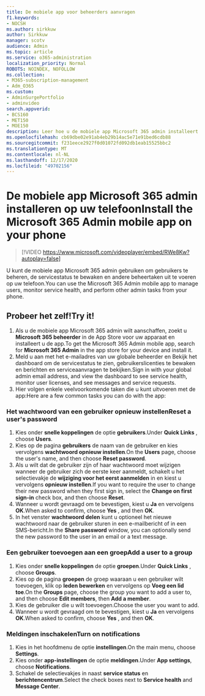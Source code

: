 ```yaml
---
title: De mobiele app voor beheerders aanvragen
f1.keywords:
- NOCSH
ms.author: sirkkuw
author: Sirkkuw
manager: scotv
audience: Admin
ms.topic: article
ms.service: o365-administration
localization_priority: Normal
ROBOTS: NOINDEX, NOFOLLOW
ms.collection:
- M365-subscription-management
- Adm_O365
ms.custom:
- AdminSurgePortfolio
- adminvideo
search.appverid:
- BCS160
- MET150
- MOE150
description: Leer hoe u de mobiele app Microsoft 365 admin installeert op uw telefoon.
ms.openlocfilehash: cb69dbe02e91ab4eb29b14ac5e71e91bed6cdb88
ms.sourcegitcommit: f231eece2927f0d01072fd092db1eab15525bbc2
ms.translationtype: MT
ms.contentlocale: nl-NL
ms.lasthandoff: 12/17/2020
ms.locfileid: "49702156"
---
```

# <a name="install-the-microsoft-365-admin-mobile-app-on-your-phone"></a><span data-ttu-id="94ad3-103">De mobiele app Microsoft 365 admin installeren op uw telefoon</span><span class="sxs-lookup"><span data-stu-id="94ad3-103">Install the Microsoft 365 Admin mobile app on your phone</span></span>

> [!VIDEO https://www.microsoft.com/videoplayer/embed/RWe8Kw?autoplay=false]

<span data-ttu-id="94ad3-104">U kunt de mobiele app Microsoft 365 admin gebruiken om gebruikers te beheren, de servicestatus te bewaken en andere beheertaken uit te voeren op uw telefoon.</span><span class="sxs-lookup"><span data-stu-id="94ad3-104">You can use the Microsoft 365 Admin mobile app to manage users, monitor service health, and perform other admin tasks from your phone.</span></span>

## <a name="try-it"></a><span data-ttu-id="94ad3-105">Probeer het zelf!</span><span class="sxs-lookup"><span data-stu-id="94ad3-105">Try it!</span></span>

1. <span data-ttu-id="94ad3-106">Als u de mobiele app Microsoft 365 admin wilt aanschaffen, zoekt u  **Microsoft 365 beheerder**  in de App Store voor uw apparaat en installeert u de app.</span><span class="sxs-lookup"><span data-stu-id="94ad3-106">To get the Microsoft 365 Admin mobile app, search for  **Microsoft 365 Admin**  in the app store for your device and install it.</span></span>
2. <span data-ttu-id="94ad3-107">Meld u aan met het e-mailadres van uw globale beheerder en Bekijk het dashboard om de servicestatus te zien, gebruikerslicenties te bewaken en berichten en serviceaanvragen te bekijken.</span><span class="sxs-lookup"><span data-stu-id="94ad3-107">Sign in with your global admin email address, and view the dashboard to see service health, monitor user licenses, and see messages and service requests.</span></span>
3. <span data-ttu-id="94ad3-108">Hier volgen enkele veelvoorkomende taken die u kunt uitvoeren met de app:</span><span class="sxs-lookup"><span data-stu-id="94ad3-108">Here are a few common tasks you can do with the app:</span></span>

### <a name="reset-a-users-password"></a><span data-ttu-id="94ad3-109">Het wachtwoord van een gebruiker opnieuw instellen</span><span class="sxs-lookup"><span data-stu-id="94ad3-109">Reset a user's password</span></span>

1. <span data-ttu-id="94ad3-110">Kies onder  **snelle koppelingen** de optie  **gebruikers**.</span><span class="sxs-lookup"><span data-stu-id="94ad3-110">Under  **Quick Links** , choose  **Users**.</span></span>
2. <span data-ttu-id="94ad3-111">Kies op de pagina  **gebruikers**  de naam van de gebruiker en kies vervolgens  **wachtwoord opnieuw instellen**.</span><span class="sxs-lookup"><span data-stu-id="94ad3-111">On the  **Users**  page, choose the user's name, and then choose  **Reset password**.</span></span>
3. <span data-ttu-id="94ad3-112">Als u wilt dat de gebruiker zijn of haar wachtwoord moet wijzigen wanneer de gebruiker zich de eerste keer aanmeldt, schakelt u het selectievakje de  **wijziging voor het eerst aanmelden**  in en kiest u vervolgens  **opnieuw instellen**.</span><span class="sxs-lookup"><span data-stu-id="94ad3-112">If you want to require the user to change their new password when they first sign in, select the  **Change on first sign-in**  check box, and then choose  **Reset**.</span></span>
4. <span data-ttu-id="94ad3-113">Wanneer u wordt gevraagd om te bevestigen, kiest u  **Ja** en vervolgens  **OK**.</span><span class="sxs-lookup"><span data-stu-id="94ad3-113">When asked to confirm, choose  **Yes** , and then  **OK**.</span></span>
5. <span data-ttu-id="94ad3-114">In het venster  **wachtwoord delen**  kunt u optioneel het nieuwe wachtwoord naar de gebruiker sturen in een e-mailbericht of in een SMS-bericht.</span><span class="sxs-lookup"><span data-stu-id="94ad3-114">In the  **Share password**  window, you can optionally send the new password to the user in an email or a text message.</span></span>

### <a name="add-a-user-to-a-group"></a><span data-ttu-id="94ad3-115">Een gebruiker toevoegen aan een groep</span><span class="sxs-lookup"><span data-stu-id="94ad3-115">Add a user to a group</span></span>

1. <span data-ttu-id="94ad3-116">Kies onder  **snelle koppelingen** de optie  **groepen**.</span><span class="sxs-lookup"><span data-stu-id="94ad3-116">Under  **Quick Links** , choose  **Groups**.</span></span>
2. <span data-ttu-id="94ad3-117">Kies op de pagina  **groepen**  de groep waaraan u een gebruiker wilt toevoegen, klik op  **leden bewerken** en vervolgens op  **Voeg een lid toe**.</span><span class="sxs-lookup"><span data-stu-id="94ad3-117">On the  **Groups**  page, choose the group you want to add a user to, and then choose  **Edit members**, then  **Add a member**.</span></span>
3. <span data-ttu-id="94ad3-118">Kies de gebruiker die u wilt toevoegen.</span><span class="sxs-lookup"><span data-stu-id="94ad3-118">Choose the user you want to add.</span></span>
4. <span data-ttu-id="94ad3-119">Wanneer u wordt gevraagd om te bevestigen, kiest u  **Ja** en vervolgens  **OK**.</span><span class="sxs-lookup"><span data-stu-id="94ad3-119">When asked to confirm, choose  **Yes** , and then  **OK**.</span></span>

### <a name="turn-on-notifications"></a><span data-ttu-id="94ad3-120">Meldingen inschakelen</span><span class="sxs-lookup"><span data-stu-id="94ad3-120">Turn on notifications</span></span>

1. <span data-ttu-id="94ad3-121">Kies in het hoofdmenu de optie  **instellingen**.</span><span class="sxs-lookup"><span data-stu-id="94ad3-121">On the main menu, choose  **Settings**.</span></span>
2. <span data-ttu-id="94ad3-122">Kies onder  **app-instellingen** de optie  **meldingen**.</span><span class="sxs-lookup"><span data-stu-id="94ad3-122">Under  **App settings**, choose  **Notifications**.</span></span>
3. <span data-ttu-id="94ad3-123">Schakel de selectievakjes in naast  **service status**  en  **berichtencentrum**.</span><span class="sxs-lookup"><span data-stu-id="94ad3-123">Select the check boxes next to  **Service health**  and  **Message Center**.</span></span>